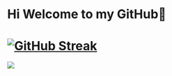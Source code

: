Hi Welcome to my GitHub👋 
===================================

[![GitHub Streak](https://streak-stats.demolab.com/?user=nabalmes&theme=dark)](https://git.io/streak-stats)
===================================
![](https://komarev.com/ghpvc/?username=nabalmes&style=flat-square)
